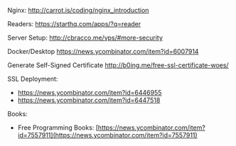 Nginx:  http://carrot.is/coding/nginx_introduction 

Readers:  https://starthq.com/apps/?q=reader


Server Setup:
http://cbracco.me/vps/#more-security


Docker/Desktop
https://news.ycombinator.com/item?id=6007914

Generate Self-Signed Certificate
http://b0ing.me/free-ssl-certificate-woes/

SSL Deployment:

  * https://news.ycombinator.com/item?id=6446955
  * https://news.ycombinator.com/item?id=6447518

Books:

  * Free Programming Books:
    [https://news.ycombinator.com/item?id=7557911](https://news.ycombinator.com/item?id=7557911)
